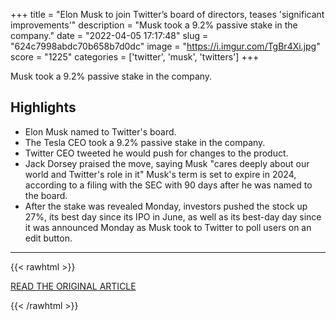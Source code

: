 +++
title = "Elon Musk to join Twitter’s board of directors, teases 'significant improvements'"
description = "Musk took a 9.2% passive stake in the company."
date = "2022-04-05 17:17:48"
slug = "624c7998abdc70b658b7d0dc"
image = "https://i.imgur.com/TgBr4Xi.jpg"
score = "1225"
categories = ['twitter', 'musk', 'twitters']
+++

Musk took a 9.2% passive stake in the company.

## Highlights

- Elon Musk named to Twitter's board.
- The Tesla CEO took a 9.2% passive stake in the company.
- Twitter CEO tweeted he would push for changes to the product.
- Jack Dorsey praised the move, saying Musk "cares deeply about our world and Twitter's role in it" Musk's term is set to expire in 2024, according to a filing with the SEC with 90 days after he was named to the board.
- After the stake was revealed Monday, investors pushed the stock up 27%, its best day since its IPO in June, as well as its best-day day since it was announced Monday as Musk took to Twitter to poll users on an edit button.

---

{{< rawhtml >}}
  <p class="article-category">
    <a target="_blank" href="https://www.cnbc.com/2022/04/05/elon-musk-to-join-twitters-board-of-directors.html">READ THE ORIGINAL ARTICLE</a>
  </p>
{{< /rawhtml >}}
